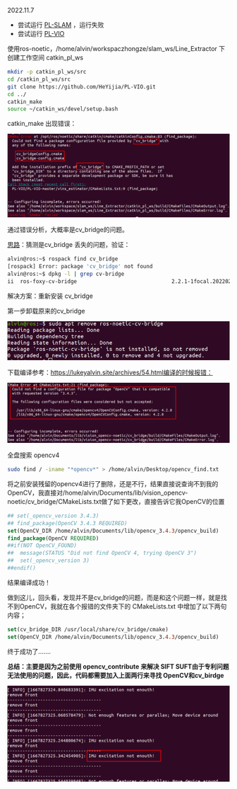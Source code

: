 2022.11.7

- 尝试运行 [PL-SLAM](https://github.com/rubengooj/pl-slam) ，运行失败
- 尝试运行 [PL-VIO](https://github.com/HeYijia/PL-VIO) 

使用ros-noetic，/home/alvin/workspaczhongze/slam_ws/Line_Extractor 下创建工作空间 catkin_pl_ws

```bash
mkdir -p catkin_pl_ws/src
cd /catkin_pl_ws/src
git clone https://github.com/HeYijia/PL-VIO.git
cd ../
catkin_make
source ~/catkin_ws/devel/setup.bash
```

catkin_make 出现错误：

![image-20221107192655583](./images/Blog/PL-VIO运行工作日志/image-20221107192655583.png)

通过错误分析，大概率是cv_bridge的问题。

[思路](https://answers.ros.org/question/27211/could-not-find-a-package-configuration-file-provided-by-cv_bridge/)：猜测是cv_bridge 丢失的问题，验证：

```bash
alvin@ros:~$ rospack find cv_bridge
[rospack] Error: package 'cv_bridge' not found
alvin@ros:~$ dpkg -l | grep cv-bridge
ii  ros-foxy-cv-bridge                              2.2.1-1focal.20220209.150123        amd64        This contains CvBridge, which converts between ROS2 Image messages and OpenCV images.
```

解决方案：重新安装 cv_bridge

第一步卸载原来的cv_bridge

<img src="./images/Blog/PL-VIO运行工作日志/image-20221107194215974.png" alt="image-20221107194215974" style="zoom: 67%;" />

下载编译参考：https://lukeyalvin.site/archives/54.html编译的时候报错：

<img src="./images/Blog/PL-VIO运行工作日志/image-20221107194925955.png" alt="image-20221107194925955" style="zoom: 67%;" />

全盘搜索 opencv4

```bash
sudo find / -iname "*opencv*" > /home/alvin/Desktop/opencv_find.txt
```

将之前安装残留的opencv4进行了删除，还是不行，结果直接说查询不到我的OpenCV，我直接对/home/alvin/Documents/lib/vision_opencv-noetic/cv_bridge/CMakeLists.txt做了如下更改，直接告诉它我OpenCV的位置

```cmake
## set(_opencv_version 3.4.3)
## find_package(OpenCV 3.4.3 REQUIRED)
set(OpenCV_DIR /home/alvin/Documents/lib/opencv_3.4.3/opencv_build)
find_package(OpenCV REQUIRED)
##if(NOT OpenCV_FOUND)
##  message(STATUS "Did not find OpenCV 4, trying OpenCV 3")
##  set(_opencv_version 3)
##endif()
```

结果编译成功！

做到这儿，回头看，发现并不是cv_bridge的问题，而是和这个问题一样，就是找不到OpenCV，我就在各个报错的文件夹下的 CMakeLists.txt 中增加了以下两句内容；

```cmake
set(cv_bridge_DIR /usr/local/share/cv_bridge/cmake)
set(OpenCV_DIR /home/alvin/Documents/lib/opencv_3.4.3/opencv_build)
```

终于成功了.......

**总结：主要是因为之前使用 opencv_contribute 来解决 SIFT SUFT由于专利问题无法使用的问题，因此，代码都需要加入上面两行来寻找 OpenCV和cv_birdge**

![image-20221107212940771](./images/Blog/PL-VIO运行工作日志/image-20221107212940771.png)

